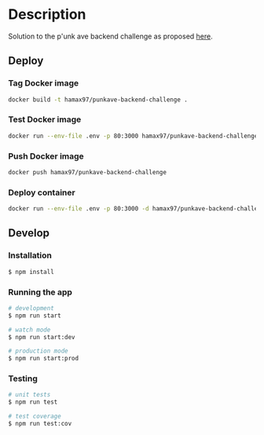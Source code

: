 # Description

Solution to the p'unk ave backend challenge as proposed [here](https://github.com/punkave/backend-challenge).

## Deploy

### Tag Docker image

```bash
docker build -t hamax97/punkave-backend-challenge .
```

### Test Docker image

```bash
docker run --env-file .env -p 80:3000 hamax97/punkave-backend-challenge
```

### Push Docker image

```bash
docker push hamax97/punkave-backend-challenge
```

### Deploy container

```bash
docker run --env-file .env -p 80:3000 -d hamax97/punkave-backend-challenge
```

## Develop

### Installation

```bash
$ npm install
```

### Running the app

```bash
# development
$ npm run start

# watch mode
$ npm run start:dev

# production mode
$ npm run start:prod
```

### Testing

```bash
# unit tests
$ npm run test

# test coverage
$ npm run test:cov
```
